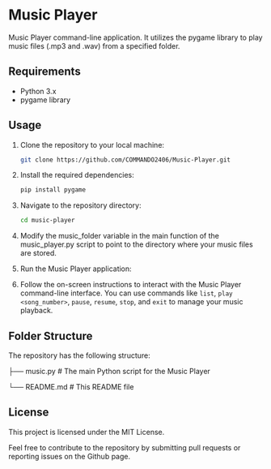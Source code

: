 # Music Player

Music Player command-line application. It utilizes the pygame library to play music files (.mp3 and .wav) from a specified folder.

## Requirements

- Python 3.x
- pygame library

## Usage

1. Clone the repository to your local machine:

   ```bash
   git clone https://github.com/COMMANDO2406/Music-Player.git

2. Install the required dependencies:
     ```bash
    pip install pygame
    
3. Navigate to the repository directory:
     ```bash
    cd music-player

4. Modify the music_folder variable in the main function of the music_player.py script to point to the directory where your music files are stored.

5. Run the Music Player application:

6. Follow the on-screen instructions to interact with the Music Player command-line interface. You can use commands like `list`, `play <song_number>`, `pause`, `resume`, `stop`, and `exit` to manage your music playback.

## Folder Structure
The repository has the following structure:

├── music.py      # The main Python script for the Music Player

└── README.md            # This README file

## License
This project is licensed under the MIT License.

Feel free to contribute to the repository by submitting pull requests or reporting issues on the Github page.
